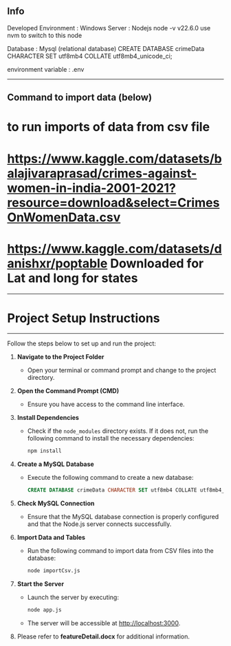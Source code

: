 Info
------------------------------------------------------------------------------------------------
Developed Environment   : Windows
Server                  : Nodejs
   node -v v22.6.0
   use nvm to switch to this node

Database : Mysql (relational database)
   CREATE DATABASE crimeData CHARACTER SET utf8mb4 COLLATE utf8mb4_unicode_ci;

environment variable : .env

------------------------------------------------------------------------------------------------
Command to import data (below)
------------------------------------------------------------------------------------------------

# to run imports of data from csv file
# https://www.kaggle.com/datasets/balajivaraprasad/crimes-against-women-in-india-2001-2021?resource=download&select=CrimesOnWomenData.csv 

# https://www.kaggle.com/datasets/danishxr/poptable   Downloaded for Lat and long for states
------------------------------------------------------------------------------------------------
# Project Setup Instructions 
------------------------------------------------------------------------------------------------
Follow the steps below to set up and run the project:

1. **Navigate to the Project Folder**
   - Open your terminal or command prompt and change to the project directory.

2. **Open the Command Prompt (CMD)**
   - Ensure you have access to the command line interface.

3. **Install Dependencies**
   - Check if the `node_modules` directory exists. If it does not, run the following command to install the necessary dependencies:
     ```bash
     npm install
     ```

4. **Create a MySQL Database**
   - Execute the following command to create a new database:
     ```sql
     CREATE DATABASE crimeData CHARACTER SET utf8mb4 COLLATE utf8mb4_unicode_ci;
     ```

5. **Check MySQL Connection**
   - Ensure that the MySQL database connection is properly configured and that the Node.js server connects successfully.

6. **Import Data and Tables**
   - Run the following command to import data from CSV files into the database:
     ```bash
     node importCsv.js
     ```

7. **Start the Server**
   - Launch the server by executing:
     ```bash
     node app.js
     ```
   - The server will be accessible at [http://localhost:3000](http://localhost:3000).

8. Please refer to **featureDetail.docx** for additional information.
